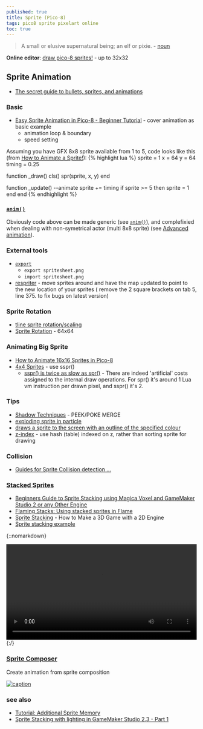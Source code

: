```yaml
---
published: true
title: Sprite (Pico-8)
tags: pico8 sprite pixelart online
toc: true
---
```

> A small or elusive supernatural being; an elf or pixie. - [noun](https://www.wordnik.com/words/sprite)

<link rel="shortcut icon" href="https://static.wikia.nocookie.net/pico-8/images/4/4a/Site-favicon.ico/revision/latest?cb=20210713144653" type="image/x-icon" />

**Online editor**: [draw pico-8 sprites!](https://nerdyteachers.com/PICO-8/Draw/Sprite/) - up to 32x32

## Sprite Animation
- [The secret guide to bullets, sprites, and animations](https://www.lexaloffle.com/bbs/?tid=44686)

### Basic
- [Easy Sprite Animation in Pico-8 - Beginner Tutorial](https://www.youtube.com/watch?v=8JQz2SL5_Js) - cover animation as basic example
	- animation loop & boundary
    - speed setting

Assuming you have GFX 8x8 sprite available from 1 to 5, code looks like this (from [How to Animate a Sprite!](https://nerdyteachers.com/PICO-8/Game_Mechanics/?tutorial=4)):
{% highlight lua %}
sprite = 1
x = 64
y = 64
timing = 0.25

function _draw()
    cls()
    spr(sprite, x, y)
end

function _update()
    --animate
    sprite += timing
    if sprite >= 5 then sprite = 1 end
end
{% endhighlight %}

###  [`anim()`](https://www.lexaloffle.com/bbs/?tid=3115&autoplay=1#pp)

Obviously code above can be made generic (see  [`anim()`](https://www.lexaloffle.com/bbs/?tid=3115&autoplay=1#pp)),
and complefixied when dealing with non-symetrical actor (multi 8x8 sprite) (see [Advanced animation](https://www.lexaloffle.com/bbs/?pid=19274&tid=3135&autoplay=1#pp)).

### External tools
- [`export`](https://youtu.be/srPKBhzgZhc?feature=shared&t=724)
	- `export spritesheet.png`
	- `import spritesheet.png`
- [respriter](https://www.lexaloffle.com/bbs/?tid=35255) -  move sprites around and have the map updated to point to the new location of your sprites ( remove the 2 square brackets on tab 5, line 375. to fix bugs on latest version)

### Sprite Rotation
- [tline sprite rotation/scaling](https://www.lexaloffle.com/bbs/?pid=78451)
- [Sprite Rotation](https://www.lexaloffle.com/bbs/?tid=41632) - 64x64

### Animating Big Sprite

- [How to Animate 16x16 Sprites in Pico-8](https://www.youtube.com/watch?v=LkA5NhHFoVM)
- [4x4 Sprites](https://www.lexaloffle.com/bbs/?tid=3287) - use sspr()
	- [sspr() is twice as slow as spr()](https://www.lexaloffle.com/bbs/?pid=20105#p) - There are indeed 'artificial' costs assigned to the internal draw operations. For spr() it's around 1 Lua vm instruction per drawn pixel, and sspr() it's 2.

### Tips
- [Shadow Techniques](https://www.lexaloffle.com/bbs/?tid=27653) - PEEK/POKE MERGE
- [exploding sprite in particle](https://www.lexaloffle.com/bbs/?tid=39162)
- [draws a sprite to the screen with an outline of the specified colour](https://gist.github.com/Liquidream/1b419261dc324708f008f24ee6d13d7b)
- [z-index](https://www.lexaloffle.com/bbs/?pid=35182) - use hash (table) indexed on z, rather than sorting sprite for drawing

### Collision
- [Guides for Sprite Collision detection ...](https://www.lexaloffle.com/bbs/?tid=28145)

### [Stacked Sprites](https://www.youtube.com/watch?v=_Z5eg9UvLRw)

- [Beginners Guide to Sprite Stacking using Magica Voxel and GameMaker Studio 2 or any Other Engine](https://medium.com/@avsnoopy/beginners-guide-to-sprite-stacking-in-gamemaker-studio-2-and-magica-voxel-part-1-f7a1394569c0)
- [Flaming Stacks: Using stacked sprites in Flame](https://blog.codemagic.io/flaming-stacks/)
- [Sprite Stacking](https://www.samd.is/2020/04/10/sprite-stacking.html) -  How to Make a 3D Game with a 2D Engine
- [Sprite stacking example](https://www.lexaloffle.com/bbs/?pid=80083)

{::nomarkdown}
<div class="myvideo">
   <video  style="display:block; width:100%; height:auto;" autoplay controls loop="loop">
       <source src="https://preview.redd.it/nagwcs5ih9db1.gif?format=mp4&s=de675ac91c34d5696dbac07e8030629e746e882b"  type="video/mp4"  />
   </video>
</div>
{:/}

### [Sprite Composer](https://www.lexaloffle.com/bbs/?tid=50974)

Create animation from sprite composition

[ ![caption](https://www.lexaloffle.com/media/72593/home_explore%20p8_0.gif) ](https://www.lexaloffle.com/bbs/?tid=50908)


### see also
- [Tutorial: Additional Sprite Memory](https://www.lexaloffle.com/bbs/?tid=33758)
- [Sprite Stacking with lighting in GameMaker Studio 2.3 - Part 1](https://www.youtube.com/watch?v=DNDwo7855Gs)
